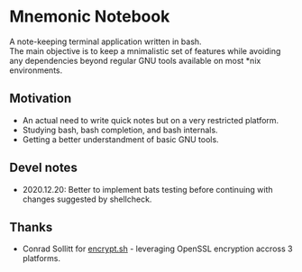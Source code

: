 # Mnemonic Notebook

A note-keeping terminal application written in bash.  
The main objective is to keep a mnimalistic set of features while avoiding any dependencies beyond regular GNU tools available on most \*nix environments.

## Motivation

- An actual need to write quick notes but on a very restricted platform.
- Studying bash, bash completion, and bash internals. 
- Getting a better understandment of basic GNU tools.

## Devel notes

- 2020.12.20: Better to implement bats testing before continuing with changes suggested by shellcheck.

## Thanks

- Conrad Sollitt for [encrypt.sh](https://github.com/fastsitephp/fastsitephp/blob/master/scripts/shell/bash/encrypt.sh "FastSite PHP homepage") - leveraging OpenSSL encryption accross 3 platforms.
